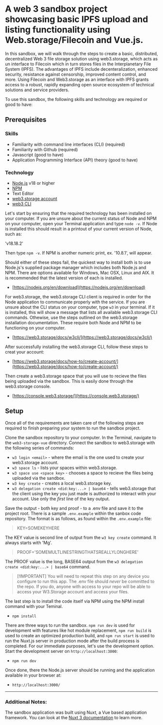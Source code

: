 # A web 3 sandbox project showcasing basic IPFS upload and listing functionality using Web.storage/Filecoin and Vue.js.

In this sandbox, we will walk through the steps to create a basic, distributed, decentralized  Web 3 file storage solution using web3.storage, which acts as un interface to Filecoin which in turn stores files in the Interplanetary File System (IPFS). The advantages of IPFS include decenteralization, enhanced security, resistance against censorship, improved content control, and more. Using Filecoin and Web3.storage as an interface with IPFS grants access to a robust, rapidly expanding open source ecosystem of technical solutions and service providers.

To use this sandbox, the following skills and technology are required or good to have:

## Prerequisites

### Skills
* Familiarity with command line interfaces (CLI) (required)
* Familiarity with Github (required)
* Javascript (good to have)
* Application Programming Interface (API) theory (good to have)

### Technology
* [Node.js](https://nodejs.org/en) v18 or higher 
* [NPM](https://www.npmjs.com/)
* Text Editor
* [web3.storage account](https://web3.storage/)
* [web3 CLI](https://web3.storage/docs/w3cli/)

Let's start by ensuring that the required technology has been installed on your computer. If you are unsure about the current status of Node and NPM on your computer, open your Terminal application and type `node -v`. If Node is installed this should result in a printout of your current version of Node, such as:

'v18.18.2'

Then type `npm -v`. If NPM is another numeric print, ex. '10.8.1', will appear. 

Should either of these steps fail, the quickest way to install both is to use Node.js's supplied package manager which includes both Node.js and NPM. There are options available for Windows, Mac OSX, Linux and AIX. It is recommended that the latest version of each is installed.

- [https://nodejs.org/en/download](https://nodejs.org/en/download)

For web3.storage, the web3.storage CLI client is required in order for the Node application to communicate properly with the service. If you are unsure about the CLI status on your computer, type `w3` in your terminal. If it is installed, this will show a message that lists all available web3.storage CLI commands. Othewise, use the steps outlined on the web3.storage installation documentation. These require both Node and NPM to be functioning on your computer.

- [https://web3.storage/docs/w3cli/](https://web3.storage/docs/w3cli/)

After successfully installing the web3.storage CLI, follow these steps to creat your account:

- [https://web3.storage/docs/how-to/create-account/](https://web3.storage/docs/how-to/create-account/)

Then create a web3.storage space that you will use to recieve the files being uploaded via the sandbox. This is easily done through the web3.storage console.

- [https://console.web3.storage/](https://console.web3.storage/)

## Setup

Once all of the requirements are taken care of the following steps are required to finish preparing your system to run the sandbox project.

 Clone the sandbox repository to your computer.
 In the Terminal, navigate to the `web3-storage-vue` directory.
 Connect the sandbox to web3.storage with the following series of commands:
* `w3 login <email>` - where the email is the one used to create your web3.storage account.
* `w3 space ls` - lists your spaces within web3.storage.
* `w3 space use <space key>` - chooses a space to recieve the files being uploaded via the sandbox.
* `w3 key create` - creates a local web3.storage key.
* `w3 delegation create <did:key:...> | base64` - tells web3.storage that the client using the key you just made is authorized to interact with your account. Use only the *first* line of the key output.

Save the output - both key and proof - to a .env file and save it to the project root. There is a sample `.env.example` within the sanbox code repository. The format is as follows, as found within the `.env.example` file:

> KEY=SOMEKEYHERE


The KEY value is second line of output from the `w3 key create` command. It always starts with 'Mg'.
> PROOF='SOMEMULTLINESTRINGTHATSREALLYLONGHERE'

 The PROOF value is the long, BASE64 output from the `w3 delegation create <did:key:...> | base64` command.
 
> [!IMPORTANT] You will need to repeat this step on any device you configure to run this app.
> The .env file should _never_ be committed to the repo. If you do, anyone with access to your repo will be able to access your W3.Storage account and access your files.
 
The last step is to install the code itself via NPM using the NPM install command with your Teminal.
* `npm install`

There are three ways to run the sandbox. `npm run dev` is used for development with features like hot module replacement, `npm run build` is used to create an optimized production build, and `npm run start` is used to run the Nuxt.js server in production mode after the build process is completed. For our immediate purposes, let's use the development option. Start the development server on `http://localhost:3000`:

* `npm run dev`

Once done, there the Node.js server should be running and the application available in your browser at:
* `http://localhost:3000/`

-------------------------------------------------

### Additional Notes:
The sandbox application was built using Nuxt, a Vue based application framework. You can look at the [Nuxt 3 documentation](https://nuxt.com/docs/getting-started/introduction) to learn more.
